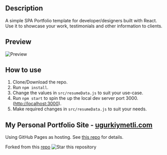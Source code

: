## Description

A simple SPA Portfolio template for developer/designers built with React. Use it to showcase your work, testimonials and other information to clients.

## Preview

![Preview](https://user-images.githubusercontent.com/34272634/203168735-afd38fe8-58f5-4a00-943d-d18b230d57e4.png)

## How to use

1. Clone/Download the repo.
2. Run `npm install`.
3. Change the values in `src/resumeData.js` to suit your use-case.
4. Run `npm start` to spin the up the local dev server port 3000.(<http://localhost:3000>).
5. Make required changes in `src/resumeData.js` to suit your needs.

## My Personal Portfolio Site - [ugurkiymetli.com](http://ugurkiymetli.com/)

Using GitHub Pages as hosting. See [this repo](https://github.com/ugurkiymetli/ugurkiymetli/tree/pages-2) for details.

Forked from this [repo](https://github.com/saiful123123/React-Portfolio) ![Star this repository](https://img.shields.io/github/stars/rbhatia46/React-Portfolio?style=social)
